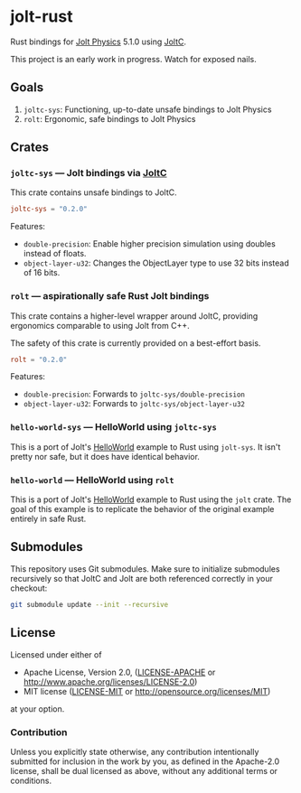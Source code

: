 # jolt-rust
Rust bindings for [Jolt Physics](https://github.com/jrouwe/JoltPhysics) 5.1.0 using [JoltC].

This project is an early work in progress. Watch for exposed nails.

## Goals
1. `joltc-sys`: Functioning, up-to-date unsafe bindings to Jolt Physics
2. `rolt`: Ergonomic, safe bindings to Jolt Physics

## Crates

### `joltc-sys` — Jolt bindings via [JoltC]
This crate contains unsafe bindings to JoltC.

```toml
joltc-sys = "0.2.0"
```

Features:
- `double-precision`: Enable higher precision simulation using doubles instead of floats.
- `object-layer-u32`: Changes the ObjectLayer type to use 32 bits instead of 16 bits.

### `rolt` — aspirationally safe Rust Jolt bindings
This crate contains a higher-level wrapper around JoltC, providing ergonomics comparable to using Jolt from C++.

The safety of this crate is currently provided on a best-effort basis.

```toml
rolt = "0.2.0"
```

Features:
- `double-precision`: Forwards to `joltc-sys/double-precision`
- `object-layer-u32`: Forwards to `joltc-sys/object-layer-u32`

### `hello-world-sys` — HelloWorld using `joltc-sys`
This is a port of Jolt's [HelloWorld] example to Rust using `jolt-sys`. It isn't pretty nor safe, but it does have identical behavior.

### `hello-world` — HelloWorld using `rolt`
This is a port of Jolt's [HelloWorld] example to Rust using the `jolt` crate. The goal of this example is to replicate the behavior of the original example entirely in safe Rust.

## Submodules
This repository uses Git submodules. Make sure to initialize submodules recursively so that JoltC and Jolt are both referenced correctly in your checkout:

```bash
git submodule update --init --recursive
```

## License
Licensed under either of

* Apache License, Version 2.0, ([LICENSE-APACHE](LICENSE-APACHE) or http://www.apache.org/licenses/LICENSE-2.0)
* MIT license ([LICENSE-MIT](LICENSE-MIT) or http://opensource.org/licenses/MIT)

at your option.

### Contribution
Unless you explicitly state otherwise, any contribution intentionally submitted for inclusion in the work by you, as defined in the Apache-2.0 license, shall be dual licensed as above, without any additional terms or conditions.

[JoltC]: https://github.com/SecondHalfGames/JoltC
[HelloWorld]: https://github.com/jrouwe/JoltPhysics/blob/master/HelloWorld/HelloWorld.cpp
